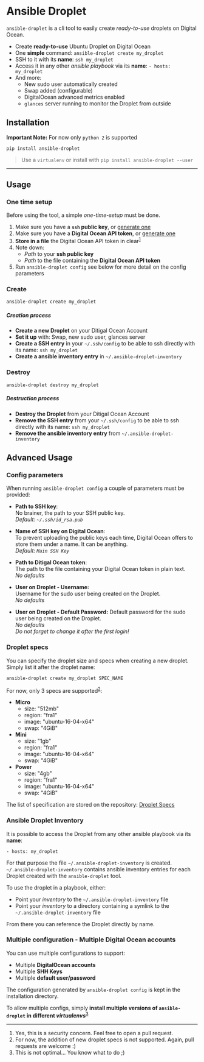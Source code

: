 # Ansible Droplet

`ansible-droplet` is a cli tool to easily create _ready-to-use_ droplets on Digital Ocean.

* Create **ready-to-use** Ubuntu Droplet on Digital Ocean
* One **simple** command: `ansible-droplet create my_droplet`
* SSH to it with its **name**: `ssh my_droplet`
* Access it in any other _ansible playbook_ via its **name**: `- hosts: my_droplet`
* And more:
  * New sudo user automatically created
  * Swap added (configurable)
  * DigitalOcean advanced metrics enabled
  * `glances` server running to monitor the Droplet from outside
  

## Installation
**Important Note:** For now only `python 2` is supported

```
pip install ansible-droplet
```
> Use a `virtualenv` or install with `pip install ansible-droplet --user`  

--- 

## Usage
### One time setup
Before using the tool, a simple _one-time-setup_ must be done.

1. Make sure you have a **`ssh` public key**, or [generate one](https://help.github.com/articles/generating-a-new-ssh-key-and-adding-it-to-the-ssh-agent/#generating-a-new-ssh-key)
1. Make sure you have a **Digital Ocean API token**, or [generate one](https://www.digitalocean.com/community/tutorials/how-to-use-the-digitalocean-api-v2)
1. **Store in a file** the Digital Ocean API token in clear<sup>[1](#f1)</sup>
1. Note down:
   * _Path_ to your **ssh public key**
   * _Path_ to the file containing the **Digital Ocean API token**
1. Run `ansible-droplet config` see below for more detail on the config parameters


### Create 
```
ansible-droplet create my_droplet
```
##### Creation process
* **Create a new Droplet** on your Ditigal Ocean Account
* **Set it up** with: Swap, new sudo user, glances server
* **Create a SSH entry** in your `~/.ssh/config` to be able to ssh directly with its name: `ssh my_droplet`
* **Create a ansible inventory entry** in `~/.ansible-droplet-inventory`


### Destroy
```
ansible-droplet destroy my_droplet
```
##### Destruction process
* **Destroy the Droplet** from your Ditigal Ocean Account
* **Remove the SSH entry** from your `~/.ssh/config` to be able to ssh directly with its name: `ssh my_droplet`
* **Remove the ansible inventory entry** from `~/.ansible-droplet-inventory`


## Advanced Usage
### Config parameters
When running `ansible-droplet config` a couple of parameters must be provided:  

* **Path to SSH key**:  
    No brainer, the path to your SSH public key.  
    _Default: `~/.ssh/id_rsa.pub`_

* **Name of SSH key on Digital Ocean**:  
    To prevent uploading the public keys each time, Digital Ocean offers to store them under a name. It can be anything.  
    _Default: `Main SSH Key`_

* **Path to Ditigal Ocean token**:  
    The path to the file containing your Digital Ocean token in plain text.  
    _No defaults_

* **User on Droplet - Username:**  
    Username for the sudo user being created on the Droplet.  
    _No defaults_

* **User on Droplet - Default Password:**
    Default password for the sudo user being created on the Droplet.  
    _No defaults_  
    _Do not forget to change it after the first login!_  


### Droplet specs
You can specify the droplet size and specs when creating a new droplet.  
Simply list it after the droplet name:  
```
ansible-droplet create my_droplet SPEC_NAME
```

For now, only 3 specs are supported<sup>[2](#f2)</sup>:
* **Micro**
  * size: "512mb"
  * region: "fra1"
  * image: "ubuntu-16-04-x64"
  * swap: "4GiB"
* **Mini**
  * size: "1gb"
  * region: "fra1"
  * image: "ubuntu-16-04-x64"
  * swap: "4GiB"
* **Power**
  * size: "4gb"
  * region: "fra1"
  * image: "ubuntu-16-04-x64"
  * swap: "4GiB"

The list of specification are stored on the repository: [Droplet Specs](https://github.com/FlorianKempenich/ansible-droplet/tree/master/ansible_droplet/ansible/droplet_specs)




### Ansible Droplet Inventory
It is possible to access the Droplet from any other ansible playbook via its **name**:  

    - hosts: my_droplet

For that purpose the file `~/.ansible-droplet-inventory` is created.  
`~/.ansible-droplet-inventory` contains ansible inventory entries for each Droplet created with the `ansible-droplet` tool.

To use the droplet in a playbook, either:
* Point your _inventory_  to the `~/.ansible-droplet-inventory` file
* Point your _inventory_  to a directory containing a symlink to the `~/.ansible-droplet-inventory` file

From there you can reference the Droplet directly by name.


### Multiple configuration - Multiple Digital Ocean accounts

You can use multiple configurations to support:
* Multiple **DigitalOcean accounts**
* Multiple **SHH Keys**
* Multiple **default user/password**

The configuration generated by `ansible-droplet config` is kept in the installation directory.

To allow multiple configs, simply **install multiple versions of `ansible-droplet` in different _virtualenvs_**<sup>[3](#f3)</sup>


---
1. <span id="f1"></span>Yes, this is a security concern. Feel free to open a pull request.
2. <span id="f2"></span>For now, the addition of new droplet specs is not supported. Again, pull requests are welcome :)
3. <span id="f3"></span>This is not optimal... You know what to do ;)
